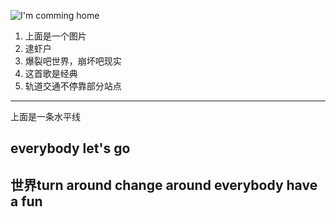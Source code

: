  ![I'm comming home][1]


  [1]: https://timgsa.baidu.com/timg?image&quality=80&size=b9999_10000&sec=1545387918357&di=7b40b260b7ae8d879c96497a2692230b&imgtype=0&src=http://a.hiphotos.baidu.com/image/pic/item/b999a9014c086e062550d0020f087bf40bd1cbfb.jpg

 1. 上面是一个图片
 2. 逮虾户
 3. 爆裂吧世界，崩坏吧现实
 4. 这首歌是经典
 5. 轨道交通不停靠部分站点
 


----------
上面是一条水平线
## everybody let's go ##

世界turn around change around everybody have a fun
--
